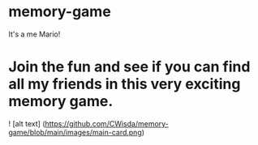 # memory-game
It's a me Mario! 
# Join the fun and see if you can find all my friends in this very exciting memory game. 

! [alt text] (https://github.com/CWisda/memory-game/blob/main/images/main-card.png)
